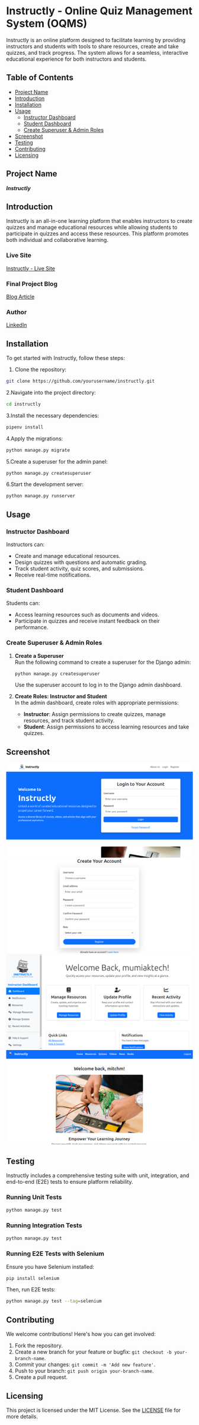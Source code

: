 # Instructly - Online Quiz Management System (OQMS)

Instructly is an online platform designed to facilitate learning by providing instructors and students with tools to share resources, create and take quizzes, and track progress. The system allows for a seamless, interactive educational experience for both instructors and students.

## Table of Contents

- [Project Name](#project-name)
- [Introduction](#introduction)
- [Installation](#installation)
- [Usage](#usage)
  - [Instructor Dashboard](#instructor-dashboard)
  - [Student Dashboard](#student-dashboard)
  - [Create Superuser & Admin Roles](#create-superuser--admin-roles)
- [Screenshot](#screenshot)
- [Testing](#testing)
- [Contributing](#contributing)
- [Licensing](#licensing)

## Project Name

***Instructly***

## Introduction

Instructly is an all-in-one learning platform that enables instructors to create quizzes and manage educational resources while allowing students to participate in quizzes and access these resources. This platform promotes both individual and collaborative learning.

### Live Site

[Instructly - Live Site](https://codepen.io/mumiakmitch/full/qBzLwdJ)

### Final Project Blog

[Blog Article](#)

### Author

[LinkedIn](https://www.linkedin.com/in/mitchel-mugono/)

## Installation

To get started with Instructly, follow these steps:

1. Clone the repository:

```bash
git clone https://github.com/yourusername/instructly.git
```

2.Navigate into the project directory:

```bash
cd instructly
```

3.Install the necessary dependencies:

```bash
pipenv install
```

4.Apply the migrations:

```bash
python manage.py migrate
```

5.Create a superuser for the admin panel:

```bash
python manage.py createsuperuser
```

6.Start the development server:

```bash
python manage.py runserver
```

## Usage

### Instructor Dashboard

Instructors can:

- Create and manage educational resources.
- Design quizzes with questions and automatic grading.
- Track student activity, quiz scores, and submissions.
- Receive real-time notifications.

### Student Dashboard

Students can:

- Access learning resources such as documents and videos.
- Participate in quizzes and receive instant feedback on their performance.

### Create Superuser & Admin Roles

1. **Create a Superuser**  
   Run the following command to create a superuser for the Django admin:

   ```bash
   python manage.py createsuperuser
   ```

   Use the superuser account to log in to the Django admin dashboard.

2. **Create Roles: Instructor and Student**  
   In the admin dashboard, create roles with appropriate permissions:
   - **Instructor**: Assign permissions to create quizzes, manage resources, and track student activity.
   - **Student**: Assign permissions to access learning resources and take quizzes.

## Screenshot

![Login](login.png)
![Register](register.png)
![Instructor Dashboard](instructor.png)
![Learner Dashboard](learner.png)

## Testing

Instructly includes a comprehensive testing suite with unit, integration, and end-to-end (E2E) tests to ensure platform reliability.

### Running Unit Tests

```bash
python manage.py test
```

### Running Integration Tests

```bash
python manage.py test
```

### Running E2E Tests with Selenium

Ensure you have Selenium installed:

```bash
pip install selenium
```

Then, run E2E tests:

```bash
python manage.py test --tag=selenium
```

## Contributing

We welcome contributions! Here's how you can get involved:

1. Fork the repository.
2. Create a new branch for your feature or bugfix: `git checkout -b your-branch-name`.
3. Commit your changes: `git commit -m 'Add new feature'`.
4. Push to your branch: `git push origin your-branch-name`.
5. Create a pull request.

## Licensing

This project is licensed under the MIT License. See the [LICENSE](LICENSE) file for more details.
